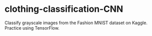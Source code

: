 # clothing-classification-CNN
Classify grayscale images from the Fashion MNIST dataset on Kaggle. Practice using TensorFlow.
